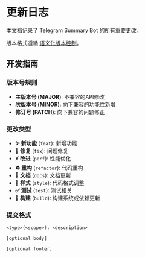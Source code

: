# 更新日志

本文档记录了 Telegram Summary Bot 的所有重要更改。

版本格式遵循 [语义化版本控制](https://semver.org/lang/zh-CN/)。


## 开发指南

### 版本号规则
- **主版本号 (MAJOR)**: 不兼容的API修改
- **次版本号 (MINOR)**: 向下兼容的功能性新增
- **修订号 (PATCH)**: 向下兼容的问题修正

### 更改类型
- **✨ 新功能** (`feat`): 新增功能
- **🔧 修复** (`fix`): 问题修复
- **⚡ 改进** (`perf`): 性能优化
- **♻️ 重构** (`refactor`): 代码重构
- **📝 文档** (`docs`): 文档更新
- **🎨 样式** (`style`): 代码格式调整
- **✅ 测试** (`test`): 测试相关
- **🔨 构建** (`build`): 构建系统或依赖更新

### 提交格式
```
<type>(<scope>): <description>

[optional body]

[optional footer]
```


